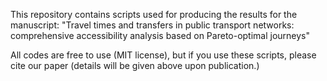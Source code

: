 This repository contains scripts used for producing the results for the manuscript:
"Travel times and transfers in public transport networks: comprehensive accessibility analysis based on Pareto-optimal journeys"

All codes are free to use (MIT license), but if you use these scripts, please cite our paper (details will be given above upon publication.)





